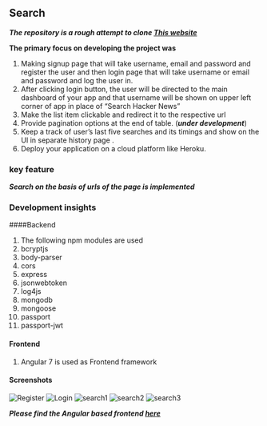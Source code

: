 ## Search

**_The repository is a rough attempt to clone <a href="https://hn.algolia.com"> This website</a>_**

**The primary focus on developing the project was**

1. Making signup page that will take username, email and password and
   register the user and then login page that will take username or email and password
   and log the user in.
1. After clicking login button, the user will be directed to the main
   dashboard of your app and that username will be shown on upper left corner of
   app in place of “Search Hacker News”
1. Make the list item clickable and redirect it to the respective url
1. Provide pagination options at the end of table. (_**under development**_)
1. Keep a track of user’s last five searches and its timings and show on the UI in separate history page .
1. Deploy your application on a cloud platform like Heroku.

### key feature

**_Search on the basis of urls of the page is implemented_**

### Development insights

####Backend

1.  The following npm modules are used
1.  bcryptjs
1.  body-parser
1.  cors
1.  express
1.  jsonwebtoken
1.  log4js
1.  mongodb
1.  mongoose
1.  passport
1.  passport-jwt

#### Frontend

1. Angular 7 is used as Frontend framework

#### Screenshots

![Register](https://user-images.githubusercontent.com/40245628/71148255-34b20a00-2251-11ea-8e5d-8615e523c70b.png)
![Login](https://user-images.githubusercontent.com/40245628/71148260-37acfa80-2251-11ea-813c-364639aa4d99.png)
![search1](https://user-images.githubusercontent.com/40245628/71148262-38de2780-2251-11ea-8b6a-98d6c2e86561.png)
![search2](https://user-images.githubusercontent.com/40245628/71148265-3bd91800-2251-11ea-9478-042cac2d04c4.png)
![search3](https://user-images.githubusercontent.com/40245628/71148267-3da2db80-2251-11ea-9531-cdd2bef0a524.png)

**_Please find the Angular based frontend <a href="https://github.com/Babitabisht/Search"> here</a>_**
